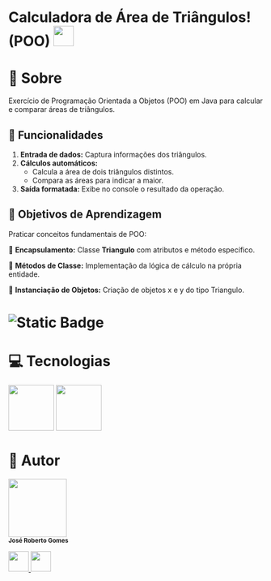 # Calculadora de Área de Triângulos! (POO) <img loading="lazy" src="https://cdn.jsdelivr.net/gh/devicons/devicon@latest/icons/java/java-original.svg" width="40" height="40"/>
# :page_with_curl: Sobre
Exercício de Programação Orientada a Objetos (POO) em Java para calcular e comparar áreas de triângulos.

## :memo: Funcionalidades

1. **Entrada de dados:** Captura informações dos triângulos.
2. **Cálculos automáticos:**
   - Calcula a área de dois triângulos distintos.
   - Compara as áreas para indicar a maior.
3. **Saída formatada:** Exibe no console o resultado da operação.

## :dart: Objetivos de Aprendizagem
Praticar conceitos fundamentais de POO:

:wrench: **Encapsulamento:** Classe **Triangulo** com atributos e método específico.

:wrench: **Métodos de Classe:** Implementação da lógica de cálculo na própria entidade. 

:wrench: **Instanciação de Objetos:** Criação de objetos x e y do tipo Triangulo.

# ![Static Badge](https://img.shields.io/badge/Status-conclu%C3%ADdo-brightgreen)
# :computer: Tecnologias
<div>
  <img loading="lazy" src="https://cdn.jsdelivr.net/gh/devicons/devicon@latest/icons/java/java-original-wordmark.svg" width="90" height="90"/> <img loading="lazy" src="https://cdn.jsdelivr.net/gh/devicons/devicon@latest/icons/intellij/intellij-original.svg" width="90" height="90"/>
</div>

# :construction_worker: Autor
<img loading="lazy" src="https://avatars.githubusercontent.com/u/190774461?v=4)" width=115><br><sub>**José Roberto Gomes**</sub>
<div>
<a href="https://www.linkedin.com/in/roberto-gomes-dev/">
  <img src="https://cdn.jsdelivr.net/gh/devicons/devicon@latest/icons/linkedin/linkedin-original.svg" width="40" height="40" />
</a>
  <a href="https://github.com/robertogomesdev">
  <img src="https://github.com/user-attachments/assets/62e7a586-bb55-4ba1-8f61-8e29caefebc5" width="40" height="40" />
</a>
</div>
